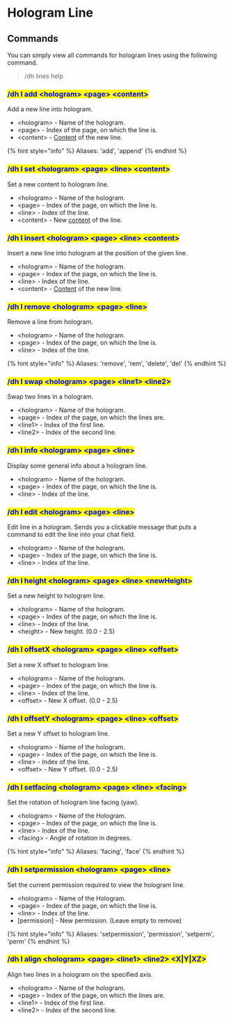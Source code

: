 # Hologram Line

## Commands

You can simply view all commands for hologram lines using the following command.

> /dh lines help



### <mark style="color:blue;">/dh l add \<hologram> \<page> \<content></mark>

Add a new line into hologram.

* \<hologram> - Name of the hologram.
* \<page> - Index of the page, on which the line is.
* \<content> - [Content](../get-started/lines.md) of the new line.

{% hint style="info" %}
Aliases: 'add', 'append'
{% endhint %}

### <mark style="color:blue;">/dh l set \<hologram> \<page> \<line> \<content></mark>

Set a new content to hologram line.

* \<hologram> - Name of the hologram.
* \<page> - Index of the page, on which the line is.
* \<line> - Index of the line.
* \<content> - New [content](../get-started/lines.md) of the line.

### <mark style="color:blue;">/dh l insert \<hologram> \<page> \<line> \<content></mark>

Insert a new line into hologram at the position of the given line.

* \<hologram> - Name of the hologram.
* \<page> - Index of the page, on which the line is.
* \<line> - Index of the line.
* \<content> - [Content](../get-started/lines.md) of the new line.

### <mark style="color:blue;">/dh l remove \<hologram> \<page> \<line></mark>

Remove a line from hologram.

* \<hologram> - Name of the hologram.
* \<page> - Index of the page, on which the line is.
* \<line> - Index of the line.

{% hint style="info" %}
Aliases: 'remove', 'rem', 'delete', 'del'
{% endhint %}

### <mark style="color:blue;">/dh l swap \<hologram> \<page> \<line1> \<line2></mark>

Swap two lines in a hologram.

* \<hologram> - Name of the hologram.
* \<page> - Index of the page, on which the lines are.
* \<line1> - Index of the first line.
* \<line2> - Index of the second line.

### <mark style="color:blue;">/dh l info \<hologram> \<page> \<line></mark>

Display some general info about a hologram line.

* \<hologram> - Name of the hologram.
* \<page> - Index of the page, on which the line is.
* \<line> - Index of the line.

### <mark style="color:blue;">/dh l edit \<hologram> \<page> \<line></mark>

Edit line in a hologram. Sends you a clickable message that puts a command to edit the line into your chat field.

* \<hologram> - Name of the hologram.
* \<page> - Index of the page, on which the line is.
* \<line> - Index of the line.

### <mark style="color:blue;">/dh l height \<hologram> \<page> \<line> \<newHeight></mark>

Set a new height to hologram line.

* \<hologram> - Name of the hologram.
* \<page> - Index of the page, on which the line is.
* \<line> - Index of the line.
* \<height> - New height. (0.0 - 2.5)

### <mark style="color:blue;">/dh l offsetX \<hologram> \<page> \<line> \<offset></mark>

Set a new X offset to hologram line.

* \<hologram> - Name of the hologram.
* \<page> - Index of the page, on which the line is.
* \<line> - Index of the line.
* \<offset> - New X offset. (0.0 - 2.5)

### <mark style="color:blue;">/dh l offsetY \<hologram> \<page> \<line> \<offset></mark>

Set a new Y offset to hologram line.

* \<hologram> - Name of the hologram.
* \<page> - Index of the page, on which the line is.
* \<line> - Index of the line.
* \<offset> - New Y offset. (0.0 - 2.5)

### <mark style="color:blue;">/dh l setfacing \<hologram> \<page> \<line> \<facing></mark>

Set the rotation of hologram line facing (yaw).

* \<hologram> -  Name of the Hologram.
* \<page> - Index of the page, on which the line is.
* \<line> - Index of the line.
* \<facing> - Angle of rotation in degrees.

{% hint style="info" %}
Aliases: 'facing', 'face'
{% endhint %}

### <mark style="color:blue;">/dh l setpermission \<hologram> \<page> \<line></mark>

Set the current permission required to view the hologram line.

* \<hologram> -  Name of the Hologram.
* \<page> - Index of the page, on which the line is.
* \<line> - Index of the line.
* \[permission] - New permission. (Leave empty to remove)

{% hint style="info" %}
Aliases: 'setpermission', 'permission', 'setperm', 'perm'
{% endhint %}

### <mark style="color:blue;">/dh l align \<hologram> \<page> \<line1> \<line2> \<X|Y|XZ></mark>

Align two lines in a hologram on the specified axis.

* \<hologram> - Name of the hologram.
* \<page> - Index of the page, on which the lines are.
* \<line1> - Index of the first line.
* \<line2> - Index of the second line.
